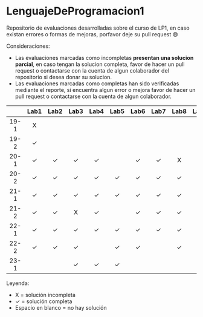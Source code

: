 # LenguajeDeProgramacion1
Repositorio de evaluaciones desarrolladas sobre el curso de LP1, en caso existan errores o formas de mejoras, porfavor deje su pull request :smile:

Consideraciones:

-   Las evaluaciones marcadas como incompletas **presentan una solucion parcial**, en caso tengan la solucion completa, favor de hacer un pull request o contactarse con la cuenta de algun colaborador del repositorio si desea donar su solucion.
-   Las evaluaciones marcadas como completas han sido verificadas mediante el reporte, si encuentra algun error o mejora  favor de hacer un pull request o contactarse con la cuenta de algun colaborador.




|       | Lab1  | Lab2  | Lab3  | Lab4  | Lab5  | Lab6  | Lab7  | Lab8  | Lab9  | Lab10 |  EX1  |  EX2  |
| :---: | :---: | :---: | :---: | :---: | :---: | :---: | :---: | :---: | :---: | :---: | :---: | :---: |
| 19-1  |   X   |       |       |       |       |       |       |       |       |       |       |       |
| 19-2  |   ✓   |       |       |       |       |       |       |       |       |       |       |       |
| 20-1  |   ✓   |   ✓   |   ✓   |   ✓   |       |   ✓   |   ✓   |   X   |       |   X   |   ✓   |   X   |
| 20-2  |   ✓   |   ✓   |   ✓   |   ✓   |   ✓   |   ✓   |   ✓   |   ✓   |   X   |       |   X   |   X   |
| 21-1  |   ✓   |   ✓   |   ✓   |   ✓   |   ✓   |   ✓   |   ✓   |   ✓   |   ✓   |   ✓   |   ✓   |   X   |
| 21-2  |   ✓   |   ✓   |   X   |   ✓   |       |   ✓   |   ✓   |   ✓   |   ✓   |   ✓   |   X   |   ✓   |
| 22-1  |   ✓   |   ✓   |   ✓   |   ✓   |   ✓   |   ✓   |   ✓   |   ✓   |   ✓   |   ✓   |   ✓   |   X   |
| 22-2  |   ✓   |   ✓   |   ✓   |       |   ✓   |   ✓   |       |   ✓   |   ✓   |       |       |       |
| 23-1  |       |       |   ✓   |   ✓   |   ✓   |       |       |       |       |       |       |       |

Leyenda:
- X = solución incompleta
- ✓ = solución completa
- Espacio en blanco = no hay solución



